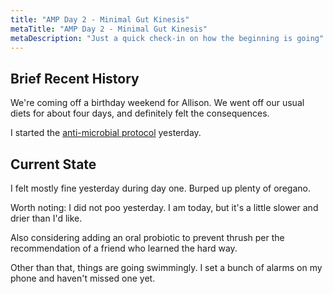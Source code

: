 ```yaml
---
title: "AMP Day 2 - Minimal Gut Kinesis"
metaTitle: "AMP Day 2 - Minimal Gut Kinesis"
metaDescription: "Just a quick check-in on how the beginning is going"
---
```


## Brief Recent History

We're coming off a birthday weekend for Allison. We went off our usual diets for about four days, and definitely felt the consequences.

I started the [anti-microbial protocol](../herbal-antimicrobials.md) yesterday.

## Current State

I felt mostly fine yesterday during day one. Burped up plenty of oregano.

Worth noting: I did not poo yesterday. I am today, but it's a little slower and drier than I'd like.

Also considering adding an oral probiotic to prevent thrush per the recommendation of a friend who learned the hard way.

Other than that, things are going swimmingly. I set a bunch of alarms on my phone and haven't missed one yet.